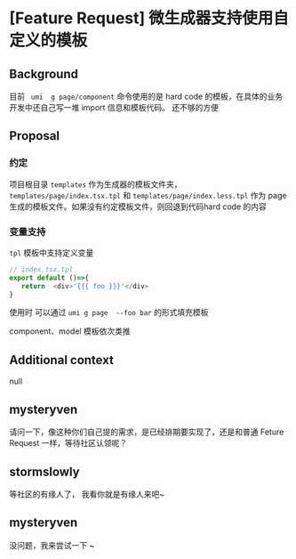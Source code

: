 # [Feature Request] 微生成器支持使用自定义的模板

## Background

目前 ` umi  g page/component` 命令使用的是 hard code 的模板，在具体的业务开发中还自己写一堆 import 信息和模板代码。
还不够的方便

## Proposal

### 约定

项目根目录 `templates` 作为生成器的模板文件夹， `templates/page/index.tsx.tpl` 和 `templates/page/index.less.tpl` 作为 page 生成的模板文件。如果没有约定模板文件，则回退到代码hard code 的内容

### 变量支持

`tpl` 模板中支持定义变量

```ts
// index.tsx.tpl
export default ()=>{
   return  <div>'{{{ foo }}}'</div>
}
```

使用时 可以通过 `umi g page  --foo bar` 的形式填充模板

component、model 模板依次类推

## Additional context

null

## mysteryven

请问一下，像这种你们自己提的需求，是已经排期要实现了，还是和普通 Feture Request 一样，等待社区认领呢？

## stormslowly

等社区的有缘人了， 我看你就是有缘人来吧~

## mysteryven

没问题，我来尝试一下 ~
